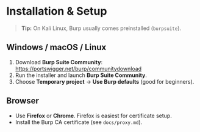 # Installation & Setup

> **Tip:** On Kali Linux, Burp usually comes preinstalled (`burpsuite`).

## Windows / macOS / Linux
1. Download **Burp Suite Community**: https://portswigger.net/burp/communitydownload
2. Run the installer and launch **Burp Suite Community**.
3. Choose **Temporary project** → **Use Burp defaults** (good for beginners).

## Browser
- Use **Firefox** or **Chrome**. Firefox is easiest for certificate setup.
- Install the Burp CA certificate (see `docs/proxy.md`).